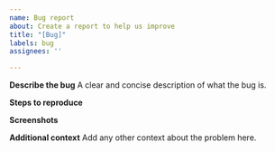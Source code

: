 ```yaml
---
name: Bug report
about: Create a report to help us improve
title: "[Bug]"
labels: bug
assignees: ''

---
```


**Describe the bug**
A clear and concise description of what the bug is.

**Steps to reproduce**


**Screenshots**


**Additional context**
Add any other context about the problem here.
